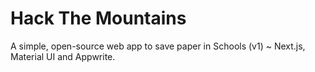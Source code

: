# Hack The Mountains
A simple, open-source web app to save paper in Schools (v1) ~ Next.js, Material UI and Appwrite.
